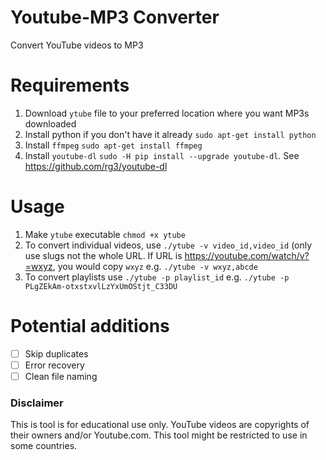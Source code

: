 # Youtube-MP3 Converter

Convert YouTube videos to MP3

# Requirements

1. Download `ytube` file to your preferred location where you want MP3s downloaded
1. Install python if you don't have it already `sudo apt-get install python`
1. Install `ffmpeg` `sudo apt-get install ffmpeg`
1. Install `youtube-dl` `sudo -H pip install --upgrade youtube-dl`. See https://github.com/rg3/youtube-dl

# Usage

1. Make `ytube` executable `chmod +x ytube`
1. To convert individual videos, use `./ytube -v video_id,video_id` (only use slugs not the whole URL. If URL is https://youtube.com/watch/v?=wxyz, you would copy `wxyz` e.g. `./ytube -v wxyz,abcde`
1. To convert playlists use `./ytube -p playlist_id` e.g. `./ytube -p PLgZEkAm-otxstxvlLzYxUmOStjt_C33DU`

# Potential additions

* [ ] Skip duplicates
* [ ] Error recovery
* [ ] Clean file naming

### Disclaimer
This is tool is for educational use only. YouTube videos are copyrights of their owners and/or Youtube.com. This tool might be restricted to use in some countries.
